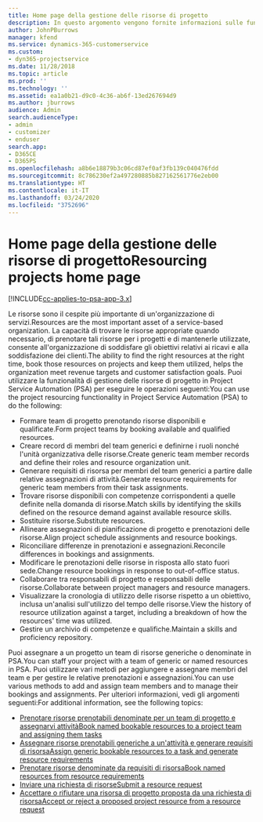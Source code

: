 ```yaml
---
title: Home page della gestione delle risorse di progetto
description: In questo argomento vengono fornite informazioni sulle funzionalità di gestione delle risorse in Project Service Automation (PSA) per Dynamics 365.
author: JohnPBurrows
manager: kfend
ms.service: dynamics-365-customerservice
ms.custom:
- dyn365-projectservice
ms.date: 11/28/2018
ms.topic: article
ms.prod: ''
ms.technology: ''
ms.assetid: ea1a0b21-d9c0-4c36-ab6f-13ed267694d9
ms.author: jburrows
audience: Admin
search.audienceType:
- admin
- customizer
- enduser
search.app:
- D365CE
- D365PS
ms.openlocfilehash: a8b6e18879b3c06cd87ef0af3fb139c040476fdd
ms.sourcegitcommit: 8c786230ef2a497280885b827162561776e2eb00
ms.translationtype: HT
ms.contentlocale: it-IT
ms.lasthandoff: 03/24/2020
ms.locfileid: "3752696"
---
```

# <a name="resourcing-projects-home-page"></a><span data-ttu-id="6deaa-103">Home page della gestione delle risorse di progetto</span><span class="sxs-lookup"><span data-stu-id="6deaa-103">Resourcing projects home page</span></span>

[!INCLUDE[cc-applies-to-psa-app-3.x](../includes/cc-applies-to-psa-app-3x.md)]

<span data-ttu-id="6deaa-104">Le risorse sono il cespite più importante di un'organizzazione di servizi.</span><span class="sxs-lookup"><span data-stu-id="6deaa-104">Resources are the most important asset of a service-based organization.</span></span> <span data-ttu-id="6deaa-105">La capacità di trovare le risorse appropriate quando necessario, di prenotare tali risorse per i progetti e di mantenerle utilizzate, consente all'organizzazione di soddisfare gli obiettivi relativi ai ricavi e alla soddisfazione dei clienti.</span><span class="sxs-lookup"><span data-stu-id="6deaa-105">The ability to find the right resources at the right time, book those resources on projects and keep them utilized, helps the organization meet revenue targets and customer satisfaction goals.</span></span> <span data-ttu-id="6deaa-106">Puoi utilizzare la funzionalità di gestione delle risorse di progetto in Project Service Automation (PSA) per eseguire le operazioni seguenti:</span><span class="sxs-lookup"><span data-stu-id="6deaa-106">You can use the project resourcing functionality in Project Service Automation (PSA) to do the following:</span></span>

- <span data-ttu-id="6deaa-107">Formare team di progetto prenotando risorse disponibili e qualificate.</span><span class="sxs-lookup"><span data-stu-id="6deaa-107">Form project teams by booking available and qualified resources.</span></span>
- <span data-ttu-id="6deaa-108">Creare record di membri del team generici e definirne i ruoli nonché l'unità organizzativa delle risorse.</span><span class="sxs-lookup"><span data-stu-id="6deaa-108">Create generic team member records and define their roles and resource organization unit.</span></span>
- <span data-ttu-id="6deaa-109">Generare requisiti di risorsa per membri del team generici a partire dalle relative assegnazioni di attività.</span><span class="sxs-lookup"><span data-stu-id="6deaa-109">Generate resource requirements for generic team members from their task assignments.</span></span>
- <span data-ttu-id="6deaa-110">Trovare risorse disponibili con competenze corrispondenti a quelle definite nella domanda di risorse.</span><span class="sxs-lookup"><span data-stu-id="6deaa-110">Match skills by identifying the skills defined on the resource demand against available resource skills.</span></span>
- <span data-ttu-id="6deaa-111">Sostituire risorse.</span><span class="sxs-lookup"><span data-stu-id="6deaa-111">Substitute resources.</span></span>
- <span data-ttu-id="6deaa-112">Allineare assegnazioni di pianificazione di progetto e prenotazioni delle risorse.</span><span class="sxs-lookup"><span data-stu-id="6deaa-112">Align project schedule assignments and resource bookings.</span></span>
- <span data-ttu-id="6deaa-113">Riconciliare differenze in prenotazioni e assegnazioni.</span><span class="sxs-lookup"><span data-stu-id="6deaa-113">Reconcile differences in bookings and assignments.</span></span>
- <span data-ttu-id="6deaa-114">Modificare le prenotazioni delle risorse in risposta allo stato fuori sede.</span><span class="sxs-lookup"><span data-stu-id="6deaa-114">Change resource bookings in response to out-of-office status.</span></span>
- <span data-ttu-id="6deaa-115">Collaborare tra responsabili di progetto e responsabili delle risorse.</span><span class="sxs-lookup"><span data-stu-id="6deaa-115">Collaborate between project managers and resource managers.</span></span>
- <span data-ttu-id="6deaa-116">Visualizzare la cronologia di utilizzo delle risorse rispetto a un obiettivo, inclusa un'analisi sull'utilizzo del tempo delle risorse.</span><span class="sxs-lookup"><span data-stu-id="6deaa-116">View the history of resource utilization against a target, including a breakdown of how the resources' time was utilized.</span></span>
- <span data-ttu-id="6deaa-117">Gestire un archivio di competenze e qualifiche.</span><span class="sxs-lookup"><span data-stu-id="6deaa-117">Maintain a skills and proficiency repository.</span></span>


<span data-ttu-id="6deaa-118">Puoi assegnare a un progetto un team di risorse generiche o denominate in PSA.</span><span class="sxs-lookup"><span data-stu-id="6deaa-118">You can staff your project with a team of generic or named resources in PSA.</span></span> <span data-ttu-id="6deaa-119">Puoi utilizzare vari metodi per aggiungere e assegnare membri del team e per gestire le relative prenotazioni e assegnazioni.</span><span class="sxs-lookup"><span data-stu-id="6deaa-119">You can use various methods to add and assign team members and to manage their bookings and assignments.</span></span> <span data-ttu-id="6deaa-120">Per ulteriori informazioni, vedi gli argomenti seguenti:</span><span class="sxs-lookup"><span data-stu-id="6deaa-120">For additional information, see the following topics:</span></span>

- [<span data-ttu-id="6deaa-121">Prenotare risorse prenotabili denominate per un team di progetto e assegnarvi attività</span><span class="sxs-lookup"><span data-stu-id="6deaa-121">Book named bookable resources to a project team and assigning them tasks</span></span>](assign-named-bookable-resource.md)
- [<span data-ttu-id="6deaa-122">Assegnare risorse prenotabili generiche a un'attività e generare requisiti di risorsa</span><span class="sxs-lookup"><span data-stu-id="6deaa-122">Assign generic bookable resources to a task and generate resource requirements</span></span>](assign-generic-bookable-resource.md)
- [<span data-ttu-id="6deaa-123">Prenotare risorse denominate da requisiti di risorsa</span><span class="sxs-lookup"><span data-stu-id="6deaa-123">Book named resources from resource requirements</span></span>](book-named-resource.md)
- [<span data-ttu-id="6deaa-124">Inviare una richiesta di risorse</span><span class="sxs-lookup"><span data-stu-id="6deaa-124">Submit a resource request</span></span>](submit-resource-request.md)
- [<span data-ttu-id="6deaa-125">Accettare o rifiutare una risorsa di progetto proposta da una richiesta di risorsa</span><span class="sxs-lookup"><span data-stu-id="6deaa-125">Accept or reject a proposed project resource from a resource request</span></span>](accept-reject-proposed-resource.md)
